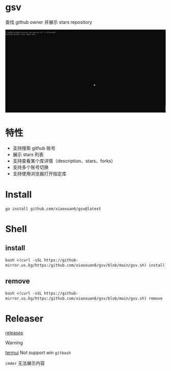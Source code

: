 # gsv

查找 github owner 并展示 stars repository

![demo](./screen.gif)

# 特性
* 支持搜索 github 账号
* 展示 stars 列表
* 支持查看某个库详情（description、stars、forks）
* 支持多个账号切换
* 支持使用浏览器打开指定库

# Install

```shell
go install github.com/xiaoxuan6/gsv@latest
```

# Shell

## install

```shell
bash <(curl -sSL https://github-mirror.us.kg/https:/github.com/xiaoxuan6/gsv/blob/main/gsv.sh) install
```

## remove

```shell
bash <(curl -sSL https://github-mirror.us.kg/https:/github.com/xiaoxuan6/gsv/blob/main/gsv.sh) remove
```

# Releaser

[releases](https://github.com/xiaoxuan6/gsv/releases)

> [!WARNING]  
> [termui](github.com/gizak/termui) Not support win `gitbash`
> 
> `cmder` 无法展示内容
